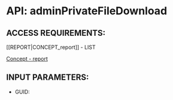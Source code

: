 # API: adminPrivateFileDownload


## ACCESS REQUIREMENTS: ##
[[REPORT|CONCEPT_report]] - LIST




[Concept - report](concept_report)

## INPUT PARAMETERS: ##
  * GUID: 
